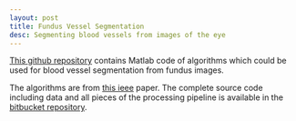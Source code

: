 ```yaml
---
layout: post
title: Fundus Vessel Segmentation
desc: Segmenting blood vessels from images of the eye
---
```


[This github repository](http://github.com/tejaswidp/fundus_vessel_segmentation)
contains Matlab code of algorithms which could be used for blood
vessel segmentation from fundus images.

The algorithms are from
[this ieee](http://ieeexplore.ieee.org/document/7911975/) paper. The
complete source code including data and all pieces of the processing
pipeline is available in the [bitbucket
repository](https://bitbucket.org/tejaswidp/aprop-nn/src).




